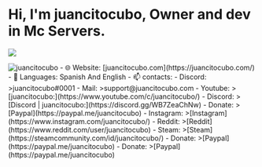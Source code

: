 <h1>Hi, I'm juancitocubo, Owner and dev in Mc Servers.</h1>

<p><img align="center" src="https://github-readme-stats.vercel.app/api?username=juancitocubo""></p>
<p> <img src="https://komarev.com/ghpvc/?username=juancitocubo" alt="juancitocubo" />
- 🌐 Website: [juancitocubo.com](https://juancitocubo.com/)
- 💬 Languages: Spanish And English
- 📫 contacts:
- Discord: 
  >juancitocubo#0001 
- Mail:
  >support@juancitocubo.com 
- Youtube:
  >[juancitocubo:](https://www.youtube.com/c/juancitocubo/) 
- Discord:
  >[Discord | juancitocubo:](https://discord.gg/WB7ZeaChNw) 
- Donate:
  >[Paypal](https://paypal.me/juancitocubo) 
- Instagram:
  >[Instagram](https://www.instagram.com/juancitocubo/) 
- Reddit:
  >[Reddit](https://www.reddit.com/user/juancitocubo)
- Steam:
  >[Steam](https://steamcommunity.com/id/juancitocubo/)
- Donate:
  >[Paypal](https://paypal.me/juancitocubo)
- Donate:
  >[Paypal](https://paypal.me/juancitocubo)
  
